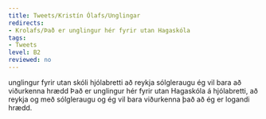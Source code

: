 ```yaml
---
title: Tweets/Kristín Ólafs/Unglingar
redirects:
- Krolafs/Það er unglingur hér fyrir utan Hagaskóla
tags:
- Tweets
level: B2
reviewed: no
---
```

<vocabulary>
unglingur
fyrir utan
skóli
hjólabretti
að reykja
sólgleraugu
ég vil
bara
að viðurkenna
hrædd
</vocabulary>
<Tweet
data-translate="true"audio="ao7p.mp3"
id="843774940147015680"
date="1490006596000"
favorites="176"
user_name="Kristín Ólafsdóttir"
handle="krolafs"
user_picture="Tweet-krolafs-wlyfer.jpg"
verified=""
>Það er unglingur hér fyrir utan Hagaskóla á hjólabretti, að reykja og með sólgleraugu og ég vil bara viðurkenna það að ég er logandi hrædd.</Tweet>
